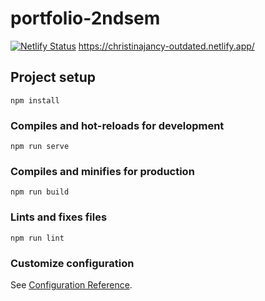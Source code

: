 # portfolio-2ndsem
[![Netlify Status](https://api.netlify.com/api/v1/badges/6b289fde-4697-42b8-a9f5-7eac167aa958/deploy-status)](https://app.netlify.com/sites/christinajancy/deploys)
https://christinajancy-outdated.netlify.app/
## Project setup
```
npm install
```

### Compiles and hot-reloads for development
```
npm run serve
```

### Compiles and minifies for production
```
npm run build
```

### Lints and fixes files
```
npm run lint
```

### Customize configuration
See [Configuration Reference](https://cli.vuejs.org/config/).
